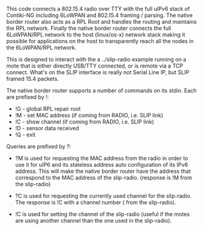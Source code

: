 This code connects a 802.15.4 radio over TTY with the full uIPv6 stack of
Contiki-NG including 6LoWPAN and 802.15.4 framing / parsing. The native border
router also acts as a RPL Root and handles the routing and maintains the RPL
network. Finally the native border router connects the full 6LoWPAN/RPL
network to the host (linux/os-x) network stack making it possible for
applications on the host to transparently reach all the nodes in the
6LoWPAN/RPL network.

This is designed to interact with the a ../slip-radio example running on a
mote that is either directly USB/TTY connected, or is remote via a TCP
connect. What's on the SLIP interface is really not Serial Line IP, but SLIP
framed 15.4 packets.

The native border router supports a number of commands on its stdin.
Each are prefixed by !:

* !G - global RPL repair root
* !M - set MAC address (if coming from RADIO, i.e. SLIP link)
* !C - show channel (if coming from RADIO, i.e. SLIP link)
* !D - sensor data received
* !Q - exit

Queries are prefixed by ?:

* ?M is used for requesting the MAC address from the radio in order to use it for uIP6 and its stateless address auto
  configuration of its IPv6 address. This will make the native border router have the address that correspond to the MAC
  address of the slip-radio. (response is !M from the slip-radio)

* ?C is used for requesting the currently used channel for the slip-radio. The response is !C with a channel number (
  from the slip-radio).

* !C is used for setting the channel of the slip-radio (useful if the motes are using another channel than the one used
  in the slip-radio).
